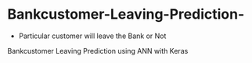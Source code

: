 # Bankcustomer-Leaving-Prediction-
- Particular customer will leave the Bank or Not

Bankcustomer Leaving Prediction using ANN with Keras

